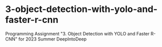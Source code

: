 # 3-object-detection-with-yolo-and-faster-r-cnn
Programming Assignment "3. Object Detection with YOLO and Faster R-CNN" for 2023 Summer DeepIntoDeep
